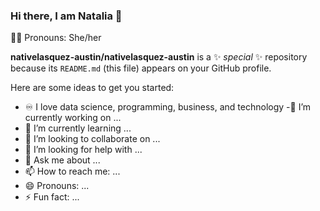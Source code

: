 ### Hi there, I am Natalia 👋
:curly_haired_woman: Pronouns: She/her


**nativelasquez-austin/nativelasquez-austin** is a ✨ _special_ ✨ repository because its `README.md` (this file) appears on your GitHub profile.

Here are some ideas to get you started:

- :infinity: I love data science, programming, business, and technology
-🔭 I’m currently working on ...
- 🌱 I’m currently learning ...
- 👯 I’m looking to collaborate on ...
- 🤔 I’m looking for help with ...
- 💬 Ask me about ...
- 📫 How to reach me: ...
- 😄 Pronouns: ...
- ⚡ Fun fact: ...

